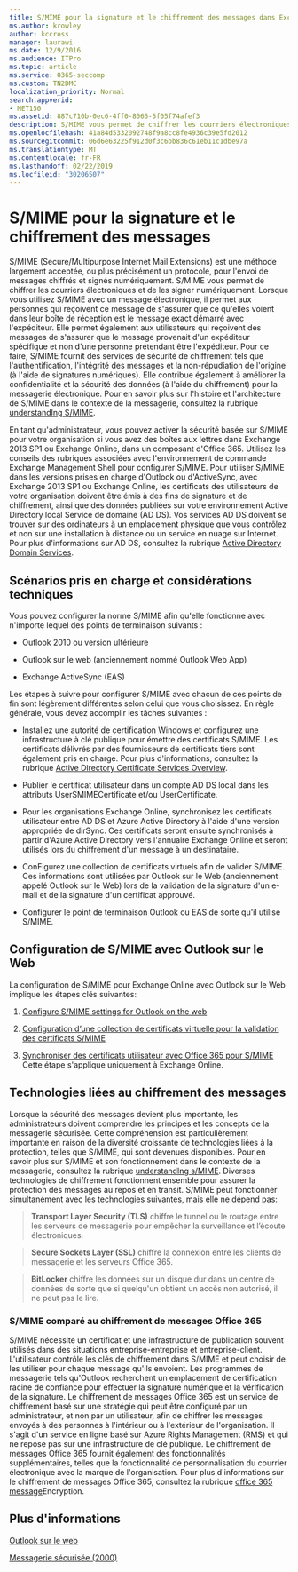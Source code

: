 ```yaml
---
title: S/MIME pour la signature et le chiffrement des messages dans Exchange Online
ms.author: krowley
author: kccross
manager: laurawi
ms.date: 12/9/2016
ms.audience: ITPro
ms.topic: article
ms.service: O365-seccomp
ms.custom: TN2DMC
localization_priority: Normal
search.appverid:
- MET150
ms.assetid: 887c710b-0ec6-4ff0-8065-5f05f74afef3
description: S/MIME vous permet de chiffrer les courriers électroniques et de les signer numériquement. Lorsque vous utilisez S/MIME avec un message électronique, il permet aux personnes qui reçoivent ce message de s'assurer que ce qu'elles voient dans leur boîte de réception est le message exact démarré avec l'expéditeur.
ms.openlocfilehash: 41a84d5332092748f9a8cc8fe4936c39e5fd2012
ms.sourcegitcommit: 06d6e63225f912d0f3c6bb836c61eb11c1dbe97a
ms.translationtype: MT
ms.contentlocale: fr-FR
ms.lasthandoff: 02/22/2019
ms.locfileid: "30206507"
---
```

# <a name="smime-for-message-signing-and-encryption"></a>S/MIME pour la signature et le chiffrement des messages

S/MIME (Secure/Multipurpose Internet Mail Extensions) est une méthode largement acceptée, ou plus précisément un protocole, pour l'envoi de messages chiffrés et signés numériquement. S/MIME vous permet de chiffrer les courriers électroniques et de les signer numériquement. Lorsque vous utilisez S/MIME avec un message électronique, il permet aux personnes qui reçoivent ce message de s'assurer que ce qu'elles voient dans leur boîte de réception est le message exact démarré avec l'expéditeur. Elle permet également aux utilisateurs qui reçoivent des messages de s'assurer que le message provenait d'un expéditeur spécifique et non d'une personne prétendant être l'expéditeur. Pour ce faire, S/MIME fournit des services de sécurité de chiffrement tels que l'authentification, l'intégrité des messages et la non-répudiation de l'origine (à l'aide de signatures numériques). Elle contribue également à améliorer la confidentialité et la sécurité des données (à l'aide du chiffrement) pour la messagerie électronique. Pour en savoir plus sur l'histoire et l'architecture de S/MIME dans le contexte de la messagerie, consultez la rubrique [understandIng S/MIME](https://go.microsoft.com/fwlink/?LinkID=393948). 
  
En tant qu'administrateur, vous pouvez activer la sécurité basée sur S/MIME pour votre organisation si vous avez des boîtes aux lettres dans Exchange 2013 SP1 ou Exchange Online, dans un composant d'Office 365. Utilisez les conseils des rubriques associées avec l'environnement de commande Exchange Management Shell pour configurer S/MIME. Pour utiliser S/MIME dans les versions prises en charge d'Outlook ou d'ActiveSync, avec Exchange 2013 SP1 ou Exchange Online, les certificats des utilisateurs de votre organisation doivent être émis à des fins de signature et de chiffrement, ainsi que des données publiées sur votre environnement Active Directory local Service de domaine (AD DS). Vos services AD DS doivent se trouver sur des ordinateurs à un emplacement physique que vous contrôlez et non sur une installation à distance ou un service en nuage sur Internet. Pour plus d'informations sur AD DS, consultez la rubrique [Active Directory Domain Services](https://go.microsoft.com/fwlink/?LinkID=394064).
  
## <a name="supported-scenarios-and-technical-considerations"></a>Scénarios pris en charge et considérations techniques
<a name="sectionSection0"> </a>

Vous pouvez configurer la norme S/MIME afin qu'elle fonctionne avec n'importe lequel des points de terminaison suivants : 
  
- Outlook 2010 ou version ultérieure
    
- Outlook sur le web (anciennement nommé Outlook Web App)
    
- Exchange ActiveSync (EAS)
    
Les étapes à suivre pour configurer S/MIME avec chacun de ces points de fin sont légèrement différentes selon celui que vous choisissez. En règle générale, vous devez accomplir les tâches suivantes :
  
- Installez une autorité de certification Windows et configurez une infrastructure à clé publique pour émettre des certificats S/MIME. Les certificats délivrés par des fournisseurs de certificats tiers sont également pris en charge. Pour plus d'informations, consultez la rubrique [Active Directory Certificate Services Overview](https://technet.microsoft.com/library/hh831740.aspx).
    
- Publier le certificat utilisateur dans un compte AD DS local dans les attributs UserSMIMECertificate et/ou UserCertificate.
    
- Pour les organisations Exchange Online, synchronisez les certificats utilisateur entre AD DS et Azure Active Directory à l'aide d'une version appropriée de dirSync. Ces certificats seront ensuite synchronisés à partir d'Azure Active Directory vers l'annuaire Exchange Online et seront utilisés lors du chiffrement d'un message à un destinataire.
    
- ConFigurez une collection de certificats virtuels afin de valider S/MIME. Ces informations sont utilisées par Outlook sur le Web (anciennement appelé Outlook sur le Web) lors de la validation de la signature d'un e-mail et de la signature d'un certificat approuvé.
    
- Configurer le point de terminaison Outlook ou EAS de sorte qu'il utilise S/MIME. 
    
## <a name="setup-smime-with-outlook-on-the-web"></a>Configuration de S/MIME avec Outlook sur le Web
<a name="sectionSection1"> </a>

La configuration de S/MIME pour Exchange Online avec Outlook sur le Web implique les étapes clés suivantes:
  
1. [Configure S/MIME settings for Outlook on the web](configure-s-mime-settings-for-outlook-web-app.md)
    
2. [Configuration d’une collection de certificats virtuelle pour la validation des certificats S/MIME](set-up-virtual-certificate-collection-to-validate-s-mime.md)
    
3. [Synchroniser des certificats utilisateur avec Office 365 pour S/MIME](sync-user-certificates-to-office-365-for-s-mime.md) Cette étape s'applique uniquement à Exchange Online. 
    
## <a name="related-message-encryption-technologies"></a>Technologies liées au chiffrement des messages
<a name="sectionSection2"> </a>

Lorsque la sécurité des messages devient plus importante, les administrateurs doivent comprendre les principes et les concepts de la messagerie sécurisée. Cette compréhension est particulièrement importante en raison de la diversité croissante de technologies liées à la protection, telles que S/MIME, qui sont devenues disponibles. Pour en savoir plus sur S/MIME et son fonctionnement dans le contexte de la messagerie, consultez la rubrique [understandIng s/MIME](https://go.microsoft.com/fwlink/?LinkID=393948). Diverses technologies de chiffrement fonctionnent ensemble pour assurer la protection des messages au repos et en transit. S/MIME peut fonctionner simultanément avec les technologies suivantes, mais elle ne dépend pas:
  
> **Transport Layer Security (TLS)** chiffre le tunnel ou le routage entre les serveurs de messagerie pour empêcher la surveillance et l’écoute électroniques. 
    
> **Secure Sockets Layer (SSL)** chiffre la connexion entre les clients de messagerie et les serveurs Office 365. 
    
> **BitLocker** chiffre les données sur un disque dur dans un centre de données de sorte que si quelqu'un obtient un accès non autorisé, il ne peut pas le lire. 
    
### <a name="smime-compared-with-office-365-message-encryption"></a>S/MIME comparé au chiffrement de messages Office 365

S/MIME nécessite un certificat et une infrastructure de publication souvent utilisés dans des situations entreprise-entreprise et entreprise-client. L'utilisateur contrôle les clés de chiffrement dans S/MIME et peut choisir de les utiliser pour chaque message qu'ils envoient. Les programmes de messagerie tels qu'Outlook recherchent un emplacement de certification racine de confiance pour effectuer la signature numérique et la vérification de la signature. Le chiffrement de messages Office 365 est un service de chiffrement basé sur une stratégie qui peut être configuré par un administrateur, et non par un utilisateur, afin de chiffrer les messages envoyés à des personnes à l'intérieur ou à l'extérieur de l'organisation. Il s'agit d'un service en ligne basé sur Azure Rights Management (RMS) et qui ne repose pas sur une infrastructure de clé publique. Le chiffrement de messages Office 365 fournit également des fonctionnalités supplémentaires, telles que la fonctionnalité de personnalisation du courrier électronique avec la marque de l'organisation. Pour plus d'informations sur le chiffrement de messages Office 365, consultez la rubrique [office 365 message](https://go.microsoft.com/fwlink/?LinkID=392525)Encryption.
  
## <a name="more-information"></a>Plus d'informations
<a name="sectionSection3"> </a>

[Outlook sur le web](http://technet.microsoft.com/library/3814b665-01e8-4881-9a44-163f14789ee4.aspx)
  
[Messagerie sécurisée (2000)](https://technet.microsoft.com/en-us/library/cc962043.aspx)
  

